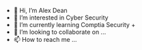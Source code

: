 - 👋 Hi, I’m Alex Dean 
- 👀 I’m interested in Cyber Security 
- 🌱 I’m currently learning Comptia Security +
- 💞️ I’m looking to collaborate on ...
- 📫 How to reach me ...

<!---
akdean3/akdean3 is a ✨ special ✨ repository because its `README.md` (this file) appears on your GitHub profile.
You can click the Preview link to take a look at your changes.
--->
